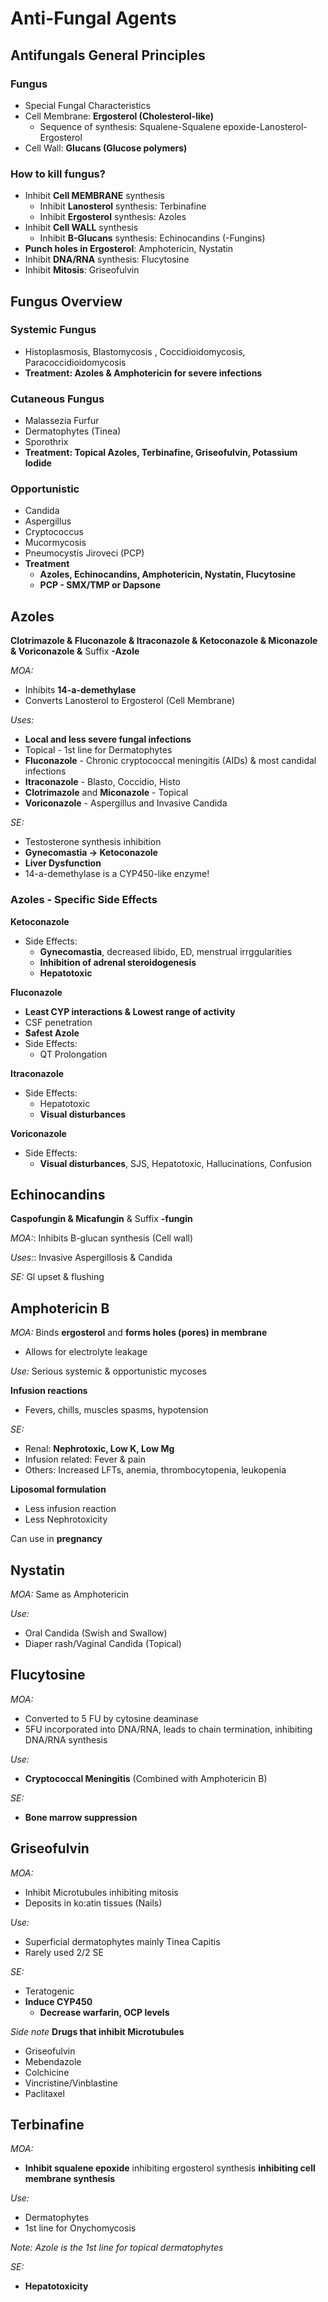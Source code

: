 # Anti-Fungal Agents
<!-- toc -->
## Antifungals General Principles
### Fungus
*  Special Fungal Characteristics
  *  Cell Membrane: **Ergosterol (Cholesterol-like)**
     * Sequence of synthesis: Squalene-Squalene epoxide-Lanosterol-Ergosterol
  *  Cell Wall: **Glucans (Glucose polymers)**

### How to kill fungus?
* Inhibit **Cell MEMBRANE** synthesis
  * Inhibit **Lanosterol** synthesis: Terbinafine
  * Inhibit **Ergosterol** synthesis: Azoles
* Inhibit **Cell WALL** synthesis
  * Inhibit **B-Glucans** synthesis: Echinocandins (-Fungins)
* **Punch holes in Ergosterol**: Amphotericin, Nystatin
* Inhibit **DNA/RNA** synthesis: Flucytosine
* Inhibit **Mitosis**: Griseofulvin

## Fungus Overview
### Systemic Fungus
  * Histoplasmosis, Blastomycosis , Coccidioidomycosis, Paracoccidioidomycosis
  * **Treatment: Azoles & Amphotericin for severe infections**
### Cutaneous Fungus
  * Malassezia Furfur
  * Dermatophytes (Tinea)
  * Sporothrix
  * **Treatment: Topical Azoles, Terbinafine, Griseofulvin, Potassium lodide**
### Opportunistic
  * Candida
  * Aspergillus
  * Cryptococcus
  * Mucormycosis
  * Pneumocystis Jiroveci (PCP)
  * **Treatment**
     *  **Azoles, Echinocandins, Amphotericin, Nystatin, Flucytosine**
     *  **PCP - SMX/TMP or Dapsone**
## Azoles
**Clotrimazole & Fluconazole & Itraconazole & Ketoconazole & Miconazole & Voriconazole &**
Suffix **-Azole**

*MOA:*
* Inhibits **14-a-demethylase**
* Converts Lanosterol to Ergosterol (Cell Membrane)

*Uses:*
* **Local and less severe fungal infections**
* Topical - 1st line for Dermatophytes
* **Fluconazole** - Chronic cryptococcal meningitis (AIDs) & most candidal infections
* **ltraconazole** - Blasto, Coccidio, Histo
* **Clotrimazole** and **Miconazole** - Topical
* **Voriconazole** - Aspergillus and Invasive Candida

*SE:*
* Testosterone synthesis inhibition
* **Gynecomastia -> Ketoconazole**
* **Liver Dysfunction**
* 14-a-demethylase is a CYP450-like enzyme!

### Azoles - Specific Side Effects
**Ketoconazole**
* Side Effects:
  * **Gynecomastia**, decreased libido, ED, menstrual irrggularities
  * **Inhibition of adrenal steroidogenesis**
  * **Hepatotoxic**

**Fluconazole**
* **Least CYP interactions & Lowest range of activity**
* CSF penetration
* ****Safest Azole****
* Side Effects:
  * QT Prolongation

**Itraconazole**
* Side Effects:
  * Hepatotoxic
  * **Visual disturbances**

**Voriconazole**
* Side Effects:
  * **Visual disturbances**, SJS, Hepatotoxic, Hallucinations, Confusion

## Echinocandins
**Caspofungin & Micafungin** & Suffix **-fungin**

*MOA:*: Inhibits B-glucan synthesis (Cell wall)

*Uses:*: Invasive Aspergillosis & Candida

*SE:* Gl upset & flushing

## Amphotericin B
*MOA:* Binds **ergosterol** and **forms holes (pores) in membrane**
* Allows for electrolyte leakage

*Use:* Serious systemic & opportunistic mycoses

**Infusion reactions**
* Fevers, chills, muscles spasms, hypotension

*SE:*
* Renal: ****Nephrotoxic, Low K, Low Mg****
* Infusion related: Fever & pain
* Others: Increased LFTs, anemia, thrombocytopenia, leukopenia

**Liposomal formulation**
* Less infusion reaction
* Less Nephrotoxicity

Can use in **pregnancy**

## Nystatin
*MOA:* Same as Amphotericin

*Use:*
* Oral Candida (Swish and Swallow)
* Diaper rash/Vaginal Candida (Topical)

## Flucytosine
*MOA:*
* Converted to 5 FU by cytosine deaminase
* 5FU incorporated into DNA/RNA, leads to chain termination, inhibiting DNA/RNA synthesis

*Use:*
* **Cryptococcal Meningitis** (Combined with Amphotericin B)

*SE:*
* **Bone marrow suppression**

## Griseofulvin

*MOA:*
* Inhibit Microtubules inhibiting mitosis
* Deposits in ko:atin tissues (Nails)

*Use:*
* Superficial dermatophytes mainly Tinea Capitis
* Rarely used 2/2 SE

*SE:*
* Teratogenic
* ****Induce CYP450****
  * **Decrease warfarin, OCP levels**

*Side note* **Drugs that inhibit Microtubules**
  * Griseofulvin
  * Mebendazole
  * Colchicine
  * Vincristine/Vinblastine
  * Paclitaxel

## Terbinafine

*MOA:*
* **Inhibit squalene epoxide** inhibiting ergosterol synthesis **inhibiting cell membrane synthesis**

*Use:*
*  Dermatophytes
*  1st line for Onychomycosis

*Note: Azole is the 1st line for topical dermatophytes*

*SE:*
* ****Hepatotoxicity****
